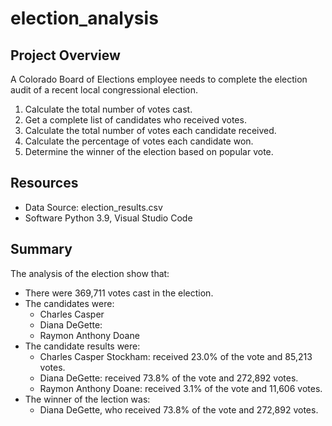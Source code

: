 # election_analysis

## Project Overview
A Colorado Board of Elections employee needs to complete the election audit of a recent local congressional election.

1. Calculate the total number of votes cast.
2. Get a complete list of candidates who received votes.
3. Calculate the total number of votes each candidate received.
4. Calculate the percentage of votes each candidate won.
5. Determine the winner of the election based on popular vote.

## Resources
- Data Source: election_results.csv
- Software Python 3.9, Visual Studio Code 

## Summary
The analysis of the election show that:
- There were 369,711 votes cast in the election.
- The candidates were:
  - Charles Casper
  - Diana DeGette:
  - Raymon Anthony Doane
- The candidate results were:
  - Charles Casper Stockham: received 23.0% of the vote and 85,213 votes.
  - Diana DeGette: received 73.8% of the vote and 272,892 votes.
  - Raymon Anthony Doane: received 3.1% of the vote and 11,606 votes.
- The winner of the lection was:
  - Diana DeGette, who received 73.8% of the vote and 272,892 votes.
